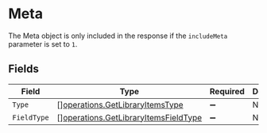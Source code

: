 # Meta

The Meta object is only included in the response if the `includeMeta` parameter is set to `1`.



## Fields

| Field                                                                                        | Type                                                                                         | Required                                                                                     | Description                                                                                  |
| -------------------------------------------------------------------------------------------- | -------------------------------------------------------------------------------------------- | -------------------------------------------------------------------------------------------- | -------------------------------------------------------------------------------------------- |
| `Type`                                                                                       | [][operations.GetLibraryItemsType](../../models/operations/getlibraryitemstype.md)           | :heavy_minus_sign:                                                                           | N/A                                                                                          |
| `FieldType`                                                                                  | [][operations.GetLibraryItemsFieldType](../../models/operations/getlibraryitemsfieldtype.md) | :heavy_minus_sign:                                                                           | N/A                                                                                          |